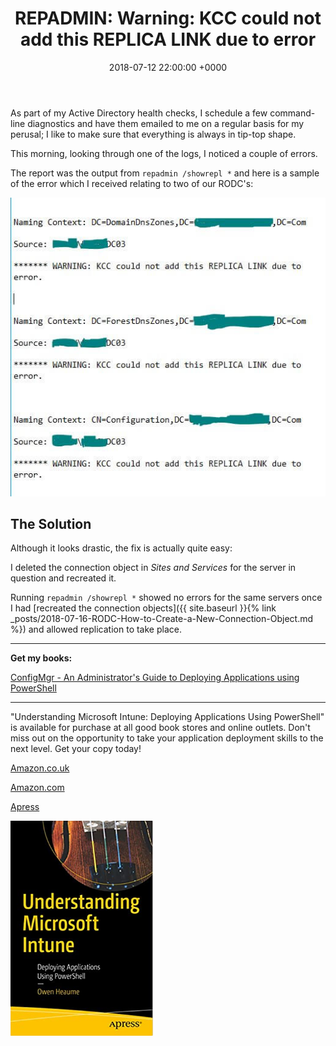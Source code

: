 ﻿---
layout: post
title:  "REPADMIN: Warning: KCC could not add this REPLICA LINK due to error"
date:   2018-07-12 22:00:00 +0000
categories: RepAdmin
tags: [repadmin,kcc,replica,error]
---
As part of my Active Directory health checks,  I schedule a few command-line diagnostics and have them emailed to me on a regular basis for my perusal; I like to make sure that everything is always in tip-top shape.

This morning, looking through one of the logs, I noticed a couple of errors.

The report was the output from `repadmin /showrepl *` and here is a sample of the error which I received relating to two of our RODC's:

![1-2](/assets/images/1-2.JPG)


## The Solution
Although it looks drastic, the fix is actually quite easy:

I deleted the connection object in *Sites and Services* for the server in question and recreated it.

Running `repadmin /showrepl *` showed no errors for the same servers once I had [recreated the connection objects]({{ site.baseurl }}{% link _posts/2018-07-16-RODC-How-to-Create-a-New-Connection-Object.md %}) and allowed replication to take place.

---

**Get my books:**

[ConfigMgr - An Administrator's Guide to Deploying Applications using PowerShell](https://leanpub.com/configmgr-DeployUsingPS)

---

"Understanding Microsoft Intune: Deploying Applications Using PowerShell" is available for purchase at all good book stores and online outlets. Don't miss out on the opportunity to take your application deployment skills to the next level. Get your copy today!

[Amazon.co.uk](https://www.amazon.co.uk/Understanding-Microsoft-Intune-Applications-PowerShell/dp/1484288491/ref=asc_df_1484288491/?tag=googshopuk-21&linkCode=df0&hvadid=606535180727&hvpos=&hvnetw=g&hvrand=12156935864725452536&hvpone=&hvptwo=&hvqmt=&hvdev=c&hvdvcmdl=&hvlocint=&hvlocphy=9045778&hvtargid=pla-1897625803371&psc=1&th=1&psc=1)

[Amazon.com](https://www.amazon.com/Understanding-Microsoft-Intune-Applications-PowerShell/dp/1484288491/ref=sr_1_1?crid=2K98Q1E7TIKLJ&keywords=understanding+intune&qid=1682103272&sprefix=understanding+intune%2Caps%2C157&sr=8-1)

[Apress](https://link.springer.com/book/10.1007/978-1-4842-8850-4?source=shoppingads&locale=en-gb&gclid=CjwKCAjw6IiiBhAOEiwALNqncSKm2i93L3ZU_g23RICE6TxylXFk6HPq6YS6HLgsqr_vtCFbzQJMORoCFXUQAvD_BwE)


![](/assets/images/Apress_Intune.png)